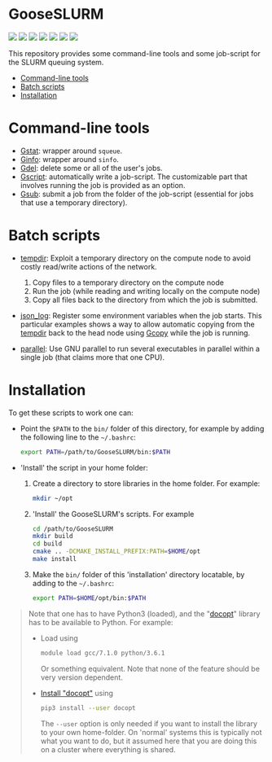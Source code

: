 # GooseSLURM

[![](https://img.shields.io/badge/license-MIT-brightgreen.svg)](LICENSE) [![](https://img.shields.io/badge/warranty-no-red.svg)](LICENSE) [![](https://img.shields.io/badge/download-.zip-lightgray.svg)](https://github.com/tdegeus/GooseMPL/zipball/master) [![](https://img.shields.io/badge/download-.tar.gz-lightgray.svg)](https://github.com/tdegeus/GooseMPL/tarball/master) [![](https://img.shields.io/badge/contact-tom@geus.me-blue.svg)](mailto:tom@geus.me) [![](https://img.shields.io/badge/contact-www.geus.me-blue.svg)](http://www.geus.me) [![](https://img.shields.io/badge/GitHub-tdegeus/GooseSLURM-blue.svg)](https://github.com/tdegeus/GooseSLURM)

This repository provides some command-line tools and some job-script for the SLURM queuing system.

<!-- MarkdownTOC -->

- [Command-line tools](#command-line-tools)
- [Batch scripts](#batch-scripts)
- [Installation](#installation)

<!-- /MarkdownTOC -->

# Command-line tools

* [Gstat](bin/Gstat): wrapper around `squeue`.
* [Ginfo](bin/Ginfo): wrapper around `sinfo`.
* [Gdel](bin/Gdel): delete some or all of the user's jobs.
* [Gscript](bin/Gscript): automatically write a job-script. The customizable part that involves running the job is provided as an option.
* [Gsub](bin/Gsub): submit a job from the folder of the job-script (essential for jobs that use a temporary directory).

# Batch scripts

* [tempdir](examples/tempdir): Exploit a temporary directory on the compute node to avoid costly read/write actions of the network.

    1.   Copy files to a temporary directory on the compute node
    2.   Run the job (while reading and writing locally on the compute node)
    3.   Copy all files back to the directory from which the job is submitted.

* [json_log](examples/json_log): Register some environment variables when the job starts. This particular examples shows a way to allow automatic copying from the [tempdir](examples/tempdir) back to the head node using [Gcopy](bin/Gcopy) while the job is running.

* [parallel](examples/parallel): Use GNU parallel to run several executables in parallel within a single job (that claims more that one CPU).

# Installation

To get these scripts to work one can:

-   Point the `$PATH` to the `bin/` folder of this directory, for example by adding the following line to the `~/.bashrc`:
  
    ```bash
    export PATH=/path/to/GooseSLURM/bin:$PATH
    ```
-   'Install' the script in your home folder:
  
    1.  Create a directory to store libraries in the home folder. For example:
  
        ```bash
        mkdir ~/opt
        ```

    2.  'Install' the GooseSLURM's scripts. For example
  
        ```bash
        cd /path/to/GooseSLURM
        mkdir build
        cd build
        cmake .. -DCMAKE_INSTALL_PREFIX:PATH=$HOME/opt
        make install
        ```
     
    3.  Make the `bin/` folder of this 'installation' directory locatable, by adding to the `~/.bashrc`:
 
        ```bash
        export PATH=$HOME/opt/bin:$PATH
        ```

> Note that one has to have Python3 (loaded), and the "[docopt](http://docopt.org)" library has to be available to Python. For example:
> 
> *   Load using
>  
>      ```bash
>      module load gcc/7.1.0 python/3.6.1
>      ```
>
>      Or something equivalent. Note that none of the feature should be very version dependent.
>      
> *    [Install "docopt"](https://pypi.python.org/pypi/docopt/) using
> 
>      ```bash
>      pip3 install --user docopt
>      ```
>
>      The `--user` option is only needed if you want to install the library to your own home-folder. On 'normal' systems this is typically not what you want to do, but it assumed here that you are doing this on a cluster where everything is shared.
